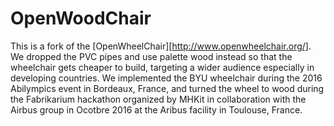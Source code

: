 # OpenWoodChair

This is a fork of the [OpenWheelChair][http://www.openwheelchair.org/]. We dropped the PVC pipes and use palette wood instead so that the wheelchair gets cheaper to build, targeting a wider audience especially in developing countries.
We implemented the BYU wheelchair during the 2016 Abilympics event in Bordeaux, France, and turned the wheel to wood during the Fabrikarium hackathon organized by MHKit in collaboration with the Airbus group in Ocotbre 2016 at the Aribus facility in Toulouse, France.
